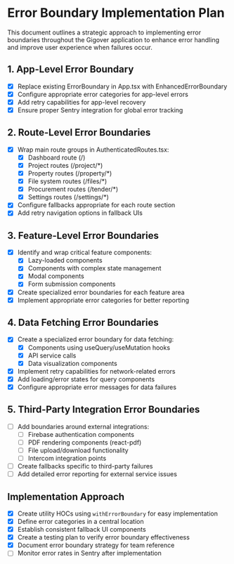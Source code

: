 # Error Boundary Implementation Plan

This document outlines a strategic approach to implementing error boundaries throughout the Gigover application to enhance error handling and improve user experience when failures occur.

## 1. App-Level Error Boundary

- [x] Replace existing ErrorBoundary in App.tsx with EnhancedErrorBoundary
- [x] Configure appropriate error categories for app-level errors
- [x] Add retry capabilities for app-level recovery
- [x] Ensure proper Sentry integration for global error tracking

## 2. Route-Level Error Boundaries

- [x] Wrap main route groups in AuthenticatedRoutes.tsx:
    - [x] Dashboard route (/)
    - [x] Project routes (/project/\*)
    - [x] Property routes (/property/\*)
    - [x] File system routes (/files/\*)
    - [x] Procurement routes (/tender/\*)
    - [x] Settings routes (/settings/\*)
- [x] Configure fallbacks appropriate for each route section
- [x] Add retry navigation options in fallback UIs

## 3. Feature-Level Error Boundaries

- [x] Identify and wrap critical feature components:
    - [x] Lazy-loaded components
    - [x] Components with complex state management
    - [x] Modal components
    - [x] Form submission components
- [x] Create specialized error boundaries for each feature area
- [x] Implement appropriate error categories for better reporting

## 4. Data Fetching Error Boundaries

- [x] Create a specialized error boundary for data fetching:
    - [x] Components using useQuery/useMutation hooks
    - [x] API service calls
    - [x] Data visualization components
- [x] Implement retry capabilities for network-related errors
- [x] Add loading/error states for query components
- [x] Configure appropriate error messages for data failures

## 5. Third-Party Integration Error Boundaries

- [ ] Add boundaries around external integrations:
    - [ ] Firebase authentication components
    - [ ] PDF rendering components (react-pdf)
    - [ ] File upload/download functionality
    - [ ] Intercom integration points
- [ ] Create fallbacks specific to third-party failures
- [ ] Add detailed error reporting for external service issues

## Implementation Approach

- [x] Create utility HOCs using `withErrorBoundary` for easy implementation
- [x] Define error categories in a central location
- [x] Establish consistent fallback UI components
- [x] Create a testing plan to verify error boundary effectiveness
- [x] Document error boundary strategy for team reference
- [ ] Monitor error rates in Sentry after implementation
